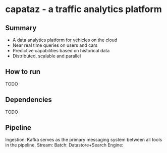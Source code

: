 capataz - a traffic analytics platform
=======================================
## Summary
* A data analytics platform for vehicles on the cloud
* Near real time queries on users and cars
* Predictive capabilities based on historical data
* Distributed, scalable and parallel

## How to run
TODO

## Dependencies
TODO

## Pipeline
Ingestion: Kafka serves as the primary messaging system between all tools in the pipeline. 
Stream:
Batch:
Datastore+Search Engine: 